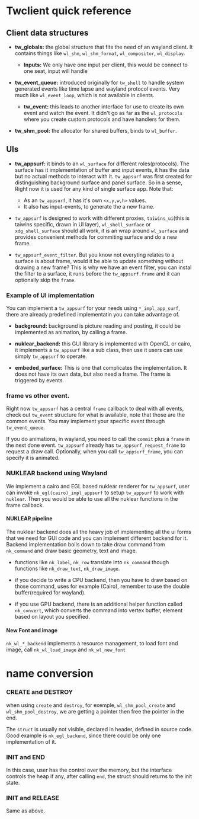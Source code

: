 # Twclient quick reference

## Client data structures

-   **tw\_globals:** the global structure that fits the need of an wayland
    client.  It contains things like `wl_shm`, `wl_shm_format`, `wl_compositor`,
    `wl_display`.
    
    -   **Inputs:** We only have one input per client, this would be connect to
        one seat, input will handle

-   **tw\_event\_queue:** introduced originally for `tw_shell` to handle system
    generated events like time lapse and wayland protocol events. Very much like
    `wl_event_loop`, which is not available in clients.
    
    -   **tw\_event:** this leads to another interface for use to create its own
		event and watch the event. It didn't go as far as the `wl_protocols`
		where you create custom protocols and have handlers for them.

-   **tw_shm\_pool:** the allocator for shared buffers, binds to `wl_buffer`.

## UIs

-   **tw\_appsurf:** it binds to an `wl_surface` for different
    roles(protocols). The surface has it implementation of buffer and input
    events, it has the data but no actual methods to interact with
    it. `tw_appsurf` was first created for distinguishing background surface and
    panel surface. So in a sense, Right now it is used for any kind of single
    surface app. Note that:
    -   As an `tw_appsurf`, it has it's own `<x,y,w,h>` values.
    -   It also has input-events, to generate the a new frame.

-   `tw_appsurf` is designed to work with different proxies, `taiwins_ui`(this
    is taiwins specific, drawn in UI layer), `wl_shell_surface` or
    `xdg_shell_surface` should all work, it is an wrap around `wl_surface` and
    provides convenient methods for commiting surface and do a new frame.

-   `tw_appsurf_event_filter`. But you know not everyting relates to a surface
	is about frame, would it be able to update something without drawing a new
	frame? This is why we have an event filter, you can instal the filter to a
	surface, it runs before the `tw_appsurf.frame` and it can optionally skip
	the `frame`.
        
### Example of UI implementation
You can implement a `tw_appsurf` for your needs using `*_impl_app_surf`, there
are already predefined implementatin you can take advantage of.

-   **background:** background is picture reading and posting, it could be
    implemented as animation, by calling a frame.

-   **nuklear\_backend:** this GUI library is implemented with OpenGL or cairo,
    it implements a `tw_appsurf` like a sub class, then use it users can use
    simply `tw_appsurf` to operate.

-   **embeded\_surface:** This is one that complicates the implementation. It
    does not have its own data, but also need a frame. The frame is triggered by
    events.

### frame vs other event.

Right now `tw_appsurf` has a central `frame` callback to deal with all events,
check out `tw_event` structure for what is available, note that those are the
common events. You may implement your specific event through `tw_event_queue`.

If you do animations, in wayland, you need to call the `commit` plus a `frame`
in the next done event. `tw_appsurf` already has `tw_appsurf_request_frame` to
request a draw call. Optionally, when you call `tw_appsurf_frame`, you can
specify it is animated.


### NUKLEAR backend using Wayland 
We implement a cairo and EGL based nuklear renderer for `tw_appsurf`, user can
invoke `nk_egl(cairo)_impl_appsurf` to setup `tw_appsurf` to work with
`nuklear`. Then you would be able to use all the nuklear functions in the frame
callback.

#### NUKLEAR pipeline
The nuklear backend does all the heavy job of implementing all the ui forms that
we need for GUI code and you can implement different backend for it. Backend
implementation boils down to take draw command from `nk_command` and draw basic
geometry, text and image.

- functions like `nk_label`, `nk_row` translate into `nk_command` though
  functions like `nk_draw_text`, `nk_draw_image`.
  
- if you decide to write a CPU backend, then you have to draw based on those
  command, uses for example (Cairo), remember to use the double buffer(required
  for wayland).

- if you use GPU backend, there is an additional helper function called
  `nk_convert`, which converts the command into vertex buffer, element based on
  layout you specified.

#### New Font and image
  `nk_wl_*_backend` implements a resource management, to load font and image,
  call `nk_wl_load_image` and `nk_wl_new_font`


# name conversion
### CREATE and DESTROY
when using `create` and `destroy`, for exemple, `wl_shm_pool_create` and
`wl_shm_pool_destroy`, we are getting a pointer then free the pointer in the
end.

The `struct` is usually not visible, declared in header, defined in source
code. Good example is `nk_egl_backend`, since there could be only one
implementation of it.

### INIT and END
In this case, user has the control over the memory, but the interface controls
the heap if any, after calling `end`, the struct should returns to the init
state.

### INIT and RELEASE
Same as above.


